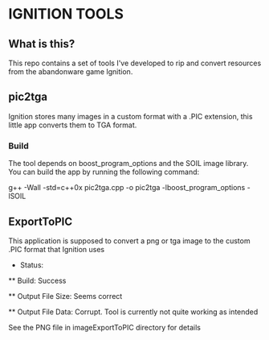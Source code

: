 # IGNITION TOOLS

## What is this?

This repo contains a set of tools I've developed to rip and convert resources from the abandonware game Ignition.

## pic2tga

Ignition stores many images in a custom format with a .PIC extension, this little app converts them to TGA format.

### Build

The tool depends on boost_program_options and the SOIL image library. You can build the app by running the following command:

g++ -Wall -std=c++0x pic2tga.cpp -o pic2tga -lboost_program_options -lSOIL

## ExportToPIC

This application is supposed to convert a png or tga image to the custom .PIC format that Ignition uses

* Status:

 ** Build: Success

 ** Output File Size: Seems correct

 ** Output File Data: Corrupt. Tool is currently not quite working as intended
 
 See the PNG file in imageExportToPIC directory for details
